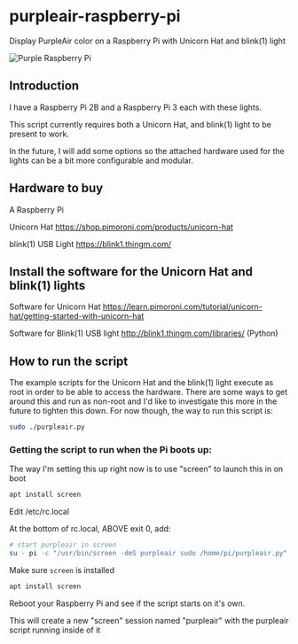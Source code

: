 # purpleair-raspberry-pi
Display PurpleAir color on a Raspberry Pi with Unicorn Hat and blink(1) light

![Purple Raspberry Pi](https://chriscarey.com/blog/wp-content/uploads/2020/09/purple-pi.png)

## Introduction
I have a Raspberry Pi 2B and a Raspberry Pi 3 each with these lights.

This script currently requires both a Unicorn Hat, and blink(1) light to be present to work.

In the future, I will add some options so the attached hardware used for the lights can be a bit more configurable and modular.

## Hardware to buy

A Raspberry Pi

Unicorn Hat https://shop.pimoroni.com/products/unicorn-hat

blink(1) USB Light https://blink1.thingm.com/

## Install the software for the Unicorn Hat and blink(1) lights

Software for Unicorn Hat
https://learn.pimoroni.com/tutorial/unicorn-hat/getting-started-with-unicorn-hat

Software for Blink(1) USB light
http://blink1.thingm.com/libraries/ (Python)

## How to run the script

The example scripts for the Unicorn Hat and the blink(1) light execute as root in order to be able to access the hardware.
There are some ways to get around this and run as non-root and I'd like to investigate this more in the future to tighten this down.
For now though, the way to run this script is:

```bash
sudo ./purpleair.py
```

### Getting the script to run when the Pi boots up:

The way I'm setting this up right now is to use "screen" to launch this in on boot

```bash
apt install screen
```

Edit /etc/rc.local

At the bottom of rc.local, ABOVE exit 0, add:

```bash
# start purpleair in screen
su - pi -c "/usr/bin/screen -dmS purpleair sudo /home/pi/purpleair.py"
```

Make sure `screen` is installed

```bash
apt install screen
```

Reboot your Raspberry Pi and see if the script starts on it's own.

This will create a new "screen" session named "purpleair" with the purpleair script running inside of it

